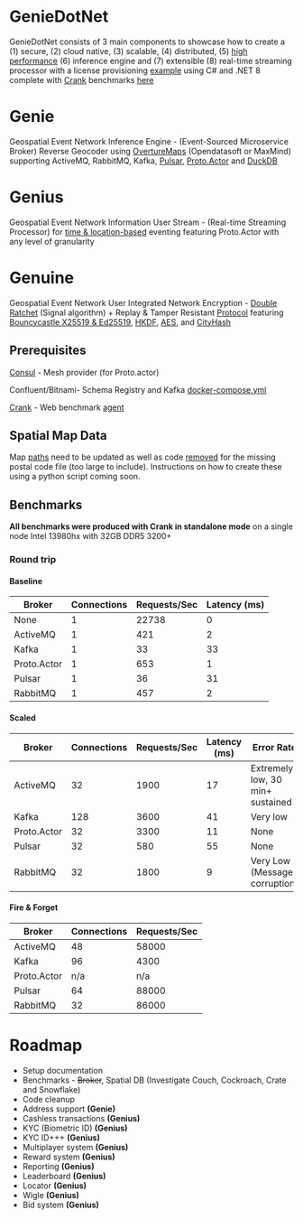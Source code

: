 # GenieDotNet

GenieDotNet consists of 3 main components to showcase how to create a (1) secure, (2) cloud native, (3) scalable, (4) distributed, (5) [high performance](https://learn.microsoft.com/en-us/aspnet/core/performance/objectpool?view=aspnetcore-8.0) (6) inference engine and (7) extensible (8) real-time streaming processor with a license provisioning [example](https://github.com/gradx/GenieDotNet/blob/main/GenieDotNet/Genie.Extensions.Genius/GeniusGrain.cs#L84) using C# and .NET 8
complete with [Crank](https://github.com/dotnet/crank) benchmarks [here](https://github.com/gradx/GenieDotNet/blob/main/GenieDotNet/Genie.Benchmarks/benchmark.yaml)

# Genie
Geospatial Event Network Inference Engine - (Event-Sourced Microservice Broker) Reverse Geocoder using [OvertureMaps](https://overturemaps.org/) 
(Opendatasoft or MaxMind) supporting ActiveMQ, RabbitMQ, Kafka, [Pulsar](https://github.com/fsprojects/pulsar-client-dotnet), [Proto.Actor](https://github.com/asynkron/protoactor-dotnet) and [DuckDB](https://github.com/Giorgi/DuckDB.NET)

# Genius
Geospatial Event Network Information User Stream - (Real-time Streaming Processor) for [time & location-based](https://github.com/gradx/GenieDotNet/blob/main/GenieDotNet/Genie.Extensions.Genius/GeniusGrain.cs#L93) eventing featuring Proto.Actor with any level of granularity

# Genuine
Geospatial Event Network User Integrated Network Encryption - [Double Ratchet](https://signal.org/docs/specifications/doubleratchet/) (Signal algorithm) + Replay & Tamper Resistant [Protocol](https://github.com/gradx/GenieDotNet/blob/main/GenieDotNet/GameLicenseExample/Game.cs#L134) featuring [Bouncycastle X25519 & Ed25519](https://github.com/bcgit/bc-csharp), [HKDF](https://learn.microsoft.com/en-us/dotnet/api/system.security.cryptography.hkdf?view=net-8.0), [AES](https://learn.microsoft.com/en-us/dotnet/api/system.security.cryptography.aes?view=net-8.0), and [CityHash](https://aras-p.info/blog/2016/08/09/More-Hash-Function-Tests/)

## Prerequisites
[Consul](https://developer.hashicorp.com/consul) - Mesh provider (for Proto.actor)

Confluent/Bitnami- Schema Registry and Kafka [docker-compose.yml](https://github.com/gradx/GenieDotNet/blob/main/GenieDotNet/Genie.Benchmarks/docker-compose.yml) 

[Crank](https://github.com/dotnet/crank) - Web benchmark [agent](https://github.com/gradx/GenieDotNet/blob/main/GenieDotNet/Genie.Benchmarks/benchmark.yaml)

## Spatial Map Data
Map [paths](https://github.com/gradx/GenieDotNet/tree/main/GenieDotNet/SharedFiles/OvertureMaps) need to be updated as well as code [removed](https://github.com/gradx/GenieDotNet/blob/main/GenieDotNet/Genie.Common/Utils/DuckDbSupport.cs) for the missing postal code file (too large to include).  Instructions on how to create these using a python script coming soon.

## Benchmarks
__All benchmarks were produced with Crank in **standalone mode**__ on a single node Intel 13980hx with 32GB DDR5 3200+ 

### Round trip
#### Baseline
| Broker   | Connections   | Requests/Sec  | Latency (ms)   |
|---|---|---|---|
| None  | 1  | 22738   | 0  |
| ActiveMQ  | 1  | 421   | 2  |
| Kafka  | 1  | 33   | 33  |
| Proto.Actor  | 1  | 653  | 1 |
| Pulsar  | 1  | 36   | 31  |
| RabbitMQ  | 1  | 457   | 2  |

#### Scaled
| Broker   | Connections   | Requests/Sec  | Latency (ms)   | Error Rate   |
|---|---|---|---|---|
| ActiveMQ  | 32  | 1900   | 17  | Extremely low, 30 min+ sustained
| Kafka  | 128  | 3600   | 41  | Very low
| Proto.Actor  | 32  | 3300   | 11 | None
| Pulsar  | 32  | 580   | 55  | None 
| RabbitMQ  | 32  | 1800   | 9  | Very Low (Message corruption)

#### Fire & Forget
| Broker   | Connections   | Requests/Sec
|---|---|---|
| ActiveMQ  | 48 | 58000   |
| Kafka  |  96 | 4300  |
| Proto.Actor | n/a |  n/a  |
| Pulsar  | 64 |  88000  |
| RabbitMQ  | 32 |  86000 |


# Roadmap
- Setup documentation
- Benchmarks - ~~Broker~~, Spatial DB (Investigate Couch, Cockroach, Crate and Snowflake)
- Code cleanup
- Address support **(Genie)**
- Cashless transactions **(Genius)**
- KYC (Biometric ID) **(Genius)**
- KYC ID+++ **(Genius)**
- Multiplayer system **(Genius)**
- Reward system **(Genius)**
- Reporting **(Genius)**
- Leaderboard **(Genius)**
- Locator **(Genius)**
- Wigle **(Genius)**
- Bid system **(Genius)**

